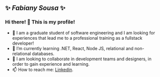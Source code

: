 ## ✨ **_Fabiany Sousa_** ✨

### Hi there! 👋 This is my profile!

- 💬 I am a graduate student of software engineering and I am looking for experiences that lead me to a professional training as a fullstack developer!  
- 🌱 I’m currently learning .NET, React, Node JS, relational and non-relational databases.
- 👯 I am looking to collaborate in development teams and designers, in order to gain experience and learning.
- 📫 How to reach me: [Linkedin](https://www.linkedin.com/in/fabiany-sousa/).
